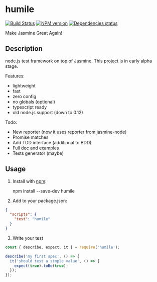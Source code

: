 # humile
[![Build Status](https://travis-ci.org/megahertz/humile.svg?branch=master)](https://travis-ci.org/megahertz/humile)
[![NPM version](https://badge.fury.io/js/humile.svg)](https://badge.fury.io/js/humile)
[![Dependencies status](https://david-dm.org/megahertz/humile/status.svg)](https://david-dm.org/megahertz/humile)

Make Jasmine Great Again!

## Description

node.js test framework on top of Jasmine. This project is in early alpha stage. 

Features:

 - lightweight
 - fast
 - zero config
 - no globals (optional)
 - typescript ready
 - old node.js support (down to 0.12)
 
Todo:

 - New reporter (now it uses reporter from jasmine-node)
 - Promise matches
 - Add TDD interface (additional to BDD)
 - Full doc and examples
 - Tests generator (maybe) 

## Usage

1. Install with [npm](https://npmjs.org/package/humile):

    npm install --save-dev humile
    
2. Add to your package.json:

```json
{
  "scripts": {
    "test": "humile"
  }
}
```

3. Write your test

```js
const { describe, expect, it } = require('humile');

describe('my first spec', () => {
  it('should test a simple value', () => {
    expect(true).toBe(true);
  });
});
```
